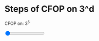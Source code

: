 # Steps of CFOP on 3^d


<p>CFOP on: 3<sup><span id="sliderDisplay">5</span></sup></p>
<input type="range" min="3" max="10" value="3" class="slider" id="myRange">


<script>
    var slider = document.getElementById("myRange");
    var output = document.getElementById("sliderDisplay");
    output.innerHTML = slider.value;

    slider.oninput = function() {
        output.innerHTML = this.value;
    }

   
    // document.getElementById("demo2").value =  document.getElementById("myRange").innerHTML;

</script>